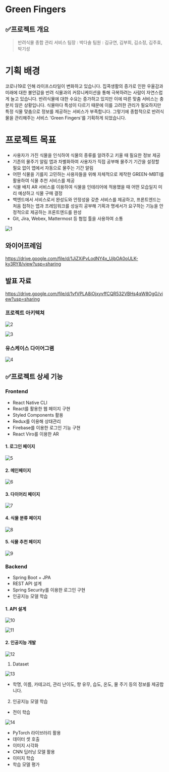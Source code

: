 # Green Fingers

## ✅프로젝트 개요

> 반려식물 종합 관리 서비스
> 팀장 : 박다솔
> 팀원 : 김규연, 김부희, 김소정, 김주효, 박기성


# 기획 배경

 코로나19로 인해 라이프스타일이 변화하고 있습니다. 집콕생활의 증가로 인한 우울감과 미래에 대한 불안감을 반려 식물과의 커뮤니케이션을 통해 극복하려는 사람이 자연스럽게 늘고 있습니다. 반려식물에 대한 수요는 증가하고 있지만 이에 따른 맞춤 서비스는 충분치 않은 상황입니다. 식물마다 특성이 다르기 때문에 이를 고려한 관리가 필요하지만 특정 식물 맞춤으로 정보를 제공하는 서비스가 부족합니다. 그렇기에 종합적으로 반려식물을 관리해주는 서비스 'Green Fingers'를 기획하게 되었습니다. 

# 프로젝트 목표

- 사용자가 가진 식물을 인식하여 식물의 종류를 알려주고 키울 때 필요한 정보 제공
- 기존의 물주기 알림 앱과 차별화하여 사용자가 직접 공부해 물주기 기간을 설정할 필요 없이 앱에서 자동으로 물주는 기간 알림
- 어떤 식물을 기를지 고민하는 사용자들을 위해 자체적으로 제작한 GREEN-MBTI를 활용하여 식물 추천 서비스를 제공
- 식물 배치 AR 서비스를 이용하여 식물을 인테리어에 적용했을 때 어떤 모습일지 미리 예상하고 식물 구매 결정
- 백엔드에서 서비스로서 완성도와 안정성을 갖춘 서비스를 제공하고, 프론트엔드는 처음 접하는 앱과 프레임워크를 성실히 공부해 기획과 명세서가 요구하는 기능을 안정적으로 제공하는 프론트엔드를 완성
- Git, Jira, Webex, Mattermost 등 협업 툴을 사용하여 소통

![1](https://user-images.githubusercontent.com/60100901/118922897-bf7ec300-b975-11eb-86d3-0f583ac4cc28.png)




## 와이어프레임
https://drive.google.com/file/d/1JjZXiPvLodNY4x_UjbOA0oULK-ky3RY8/view?usp=sharing

## 발표 자료
https://drive.google.com/file/d/1vfVPLA8iOjxyvffCQR532VBHs4qW8OgG/view?usp=sharing

### 



### 프로젝트 아키텍쳐

![2](https://user-images.githubusercontent.com/60100901/118922907-c1e11d00-b975-11eb-8894-a48d9c866028.png)

![3](https://user-images.githubusercontent.com/60100901/118922918-c574a400-b975-11eb-8353-a95561aa186e.png)

### 유스케이스 다이어그램

![4](https://user-images.githubusercontent.com/60100901/118922926-c73e6780-b975-11eb-9611-320b59edafc5.png)

## ✅프로젝트 상세 기능

### Frontend

- React Native CLI
- React를 활용한 웹 페이지 구현
- Styled Components 활용
- Redux를 이용해 상태관리
- Firebase를 이용한 로그인 기능 구현
- React Viro를 이용한 AR 

#### 1. 로그인 페이지

![5](https://user-images.githubusercontent.com/60100901/118922934-c9082b00-b975-11eb-9d00-3a818f73f804.png)

#### 2. 메인페이지

![6](https://user-images.githubusercontent.com/60100901/118922941-cc9bb200-b975-11eb-9788-0e435ec7f578.png)

#### 3. 다이어리 페이지

![7](https://user-images.githubusercontent.com/60100901/118922950-cf96a280-b975-11eb-93d1-8e043e4ca613.png)

#### 4. 식물 분류 페이지

![8](https://user-images.githubusercontent.com/60100901/118922955-d1606600-b975-11eb-96b0-91c1a95877b6.png)

#### 5. 식물 추천 페이지

![9](https://user-images.githubusercontent.com/60100901/118922970-d6251a00-b975-11eb-8e05-1dc402016e6a.png)

### Backend

- Spring Boot  + JPA 
- REST API 설계
- Spring Security를 이용한 로그인 구현
- 인공지능 모델 학습

#### 1. API 설계

![10](https://user-images.githubusercontent.com/60100901/118922979-d9200a80-b975-11eb-97ff-7ff959db422e.png)

![11](https://user-images.githubusercontent.com/60100901/118922988-dc1afb00-b975-11eb-8765-b3622e6b0c8b.png)

#### 2. 인공지능 개발

![12](https://user-images.githubusercontent.com/60100901/118922989-dd4c2800-b975-11eb-8347-72bbb151c5d6.png)

1) Dataset

![13](https://user-images.githubusercontent.com/60100901/118923005-e0dfaf00-b975-11eb-9eee-709ed6c3bb2b.png)

- 학명, 이름, 카테고리, 관리 난이도, 향 유무, 습도, 온도, 물 주기 등의 정보를 제공합니다.

2) 인공지능 모델 학습

- 전이 학습

![14](https://user-images.githubusercontent.com/60100901/118923014-e3420900-b975-11eb-870d-570d7083d952.png)

- PyTorch 라이브러리 활용
- 데이터 셋 호출
- 이미지 시각화
- CNN 딥러닝 모델 활용
- 이미지 학습
- 학습 모델 평가
